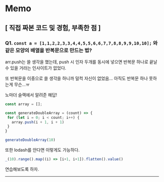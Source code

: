 # Memo

## [ 직접 짜본 코드 및 경험, 부족한 점 ]

### Q1. <code>const a = [1,1,2,2,3,3,4,4,5,5,6,6,7,7,8,8,9,9,10,10];</code> 와 같은 모양의 배열을 반복문으로 만드는 법?

arr.push는 쓸 생각을 했는데, push 시 인자 두개를 동시에 넣으면 반복문 하나로 끝날 수 있을 거라는 인사이트가 없었다.

또 반복문을 이중으로 쓸 생각을 하니까 덜컥 자신이 없었음... 아직도 반복문 하나 못하는게 무슨...ㅠ

노마더 슬랙에서 알려준 해답!

```javascript
const array = [];

const generateDoubleArray = (count) => {
 for (let i = 0; i < count; i++) {
   array.push(i + 1, i + 1) 
 }
}

generateDoubleArray(10)
```

또한 lodash를 안다면 이렇게도 가능하다.


```javascript
_(10).range().map((i) => [i+1, i+1]).flatten().value()
```

연습해보도록 하자.


<hr>


<!-- 2021.11.19~ -->